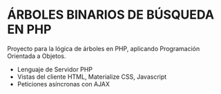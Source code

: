 # ÁRBOLES BINARIOS DE BÚSQUEDA EN PHP

Proyecto para la lógica de árboles en PHP, aplicando Programación Orientada a Objetos. 

- Lenguaje de Servidor PHP
- Vistas del cliente HTML, Materialize CSS, Javascript
- Peticiones asíncronas con AJAX
